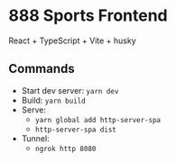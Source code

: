 # 888 Sports Frontend

React + TypeScript + Vite + husky

## Commands

* Start dev server: `yarn dev`
* Build: `yarn build`
* Serve:
    - `yarn global add http-server-spa`
    - `http-server-spa dist`
* Tunnel:
    - `ngrok http 8080`